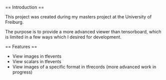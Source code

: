 == Introduction ==

This project was created during my masters project at the University of Freiburg.

The purpose is to provide a more advanced viewer than tensorboard, which is limited in a few ways which I desired for development.

== Features ==

 - View images in tfevents
 - View scalars in tfevents
 - View images of a specific format in tfrecords (more advanced work in progress)
